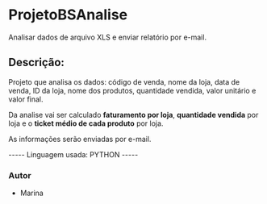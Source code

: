 # ProjetoBSAnalise
Analisar dados de arquivo XLS e enviar relatório por e-mail.

## Descrição:

Projeto que analisa os dados: código de venda, nome da loja, data de venda, ID da loja, nome dos produtos, quantidade vendida, valor unitário e valor final.

Da analise vai ser calculado **faturamento por loja**, **quantidade vendida** por loja e o **ticket médio de cada produto** por loja. 

As informações serão enviadas por e-mail. 

----- Linguagem usada: PYTHON -----

### Autor
- Marina

